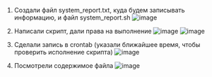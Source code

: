 1. Создали файл system_report.txt, куда будем записывать информацию, и файл system_report.sh
![image](https://github.com/user-attachments/assets/75b4944a-40f8-4c43-a0a7-780177dc2b8f)

2. Написали скрипт, дали права на выполнение
![image](https://github.com/user-attachments/assets/8cd0d15a-131c-4b23-ad99-eebc2c9a4674)
![image](https://github.com/user-attachments/assets/f9de1d49-8a1d-4e4c-a21c-42674dc68f5f)

4. Сделали запись в crontab (указали ближайшее время, чтобы проверить исполнение скрипта)
![image](https://github.com/user-attachments/assets/be75b7e5-3916-4a79-b6ed-d1f879591c98)

5. Посмотрели содержимое файла
![image](https://github.com/user-attachments/assets/74836427-6d14-47f7-b011-2b19a409befe)
